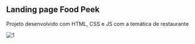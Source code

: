 ## Landing page Food Peek
Projeto desenvolvido com HTML, CSS e JS com a temática de restaurante

![1](https://github.com/user-attachments/assets/07ac47d5-b05a-4f25-89b9-6482ca47b725)
